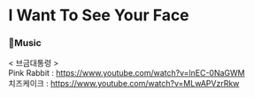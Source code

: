 # I Want To See Your Face

### 🎵Music
< 브금대통령 ><br/>
Pink Rabbit : https://www.youtube.com/watch?v=lnEC-0NaGWM<br/>
치즈케이크 : https://www.youtube.com/watch?v=MLwAPVzrRkw

